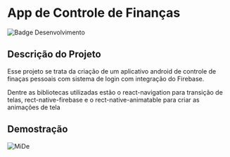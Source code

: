 # App de Controle de Finanças

![Badge Desenvolvimento](http://img.shields.io/static/v1?label=STATUS&message=DESENVOLVIMENTO&color=GREEN&style=for-the-badge)

## Descrição do Projeto
<p>Esse projeto se trata da criação de um aplicativo android de controle de finaças pessoais com sistema de login com integração do Firebase.</p>
<p>Dentre as bibliotecas utilizadas estão o react-navigation para transição de telas, rect-native-firebase e o rect-native-animatable para criar as animações de tela</p>

## Demostração

![MiDe](https://user-images.githubusercontent.com/71270235/220813778-37b8b333-29c9-496f-95ca-d1afa1cef1e0.gif)
